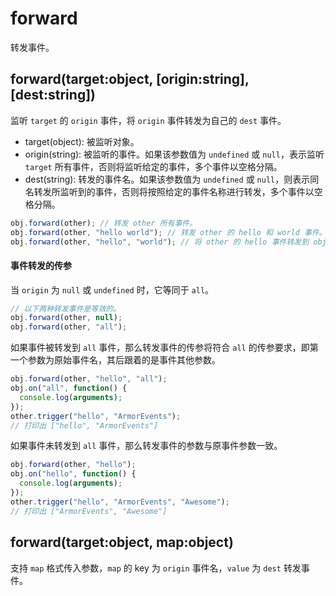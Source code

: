 # forward

转发事件。

## forward(target:object, [origin:string], [dest:string])

监听 `target` 的 `origin` 事件，将 `origin` 事件转发为自己的 `dest` 事件。

- target(object): 被监听对象。
- origin(string): 被监听的事件。如果该参数值为 `undefined` 或 `null`，表示监听 `target` 所有事件，否则将监听给定的事件，多个事件以空格分隔。
- dest(string): 转发的事件名。如果该参数值为 `undefined` 或 `null`，则表示同名转发所监听到的事件，否则将按照给定的事件名称进行转发，多个事件以空格分隔。

```js
obj.forward(other); // 转发 other 所有事件。
obj.forward(other, "hello world"); // 转发 other 的 hello 和 world 事件。
obj.forward(other, "hello", "world"); // 将 other 的 hello 事件转发到 obj 的 world 事件。
```

#### 事件转发的传参

当 `origin` 为 `null` 或 `undefined` 时，它等同于 `all`。

```js
// 以下两种转发事件是等效的。
obj.forward(other, null);
obj.forward(other, "all");
```

如果事件被转发到 `all` 事件，那么转发事件的传参将符合 `all` 的传参要求，即第一个参数为原始事件名，其后跟着的是事件其他参数。

```js
obj.forward(other, "hello", "all");
obj.on("all", function() {
  console.log(arguments);
});
other.trigger("hello", "ArmorEvents");
// 打印出 ["hello", "ArmorEvents"]
```

如果事件未转发到 `all` 事件，那么转发事件的参数与原事件参数一致。

```js
obj.forward(other, "hello");
obj.on("hello", function() {
  console.log(arguments);
});
other.trigger("hello", "ArmorEvents", "Awesome");
// 打印出 ["ArmorEvents", "Awesome"]
```

## forward(target:object, map:object)

支持 `map` 格式传入参数，`map` 的 key 为 `origin` 事件名，`value` 为 `dest` 转发事件。

